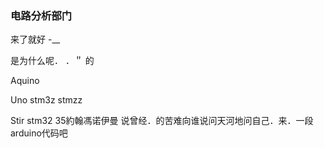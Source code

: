 

### 电路分析部门
来了就好 -__

是为什么呢．
．＂
的

Aquino

Uno stm3z stmzz

Stir stm32 35約翰馮诺伊曼
说曾经．的苦难向谁说问天河地问自己．来．一段 arduino代码吧
